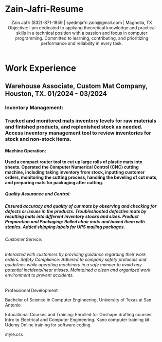 # Zain-Jafri-Resume

<header>Zain Jafri
(832)-871-1859 | syedmjafri.zain@gmail.com | Magnolia, TX 
Objective: I am dedicated to applying theoretical knowledge and practical skills in a technical position with a passion and focus in computer programming. Committed to learning, contributing, and prioritizing performance and reliability in every task.

<link rel="stylesheet" href="style.css">
</header>

<main> <h1>Work Experience</h1>

<h2>Warehouse Associate, Custom Mat Company, Houston, TX.	 01/2024 - 03/2024</h2>

<h3>Inventory Management:<h3>
Tracked and monitored mats inventory levels for raw materials and finished products, and replenished stock as needed.
Access inventory management tool to review inventories for stock and non-stock items.

<h4>Machine Operation:<h4>
Used a compact router tool to cut up large rolls of plastic mats into sheets.
Operated the Computer Numerical Control (CNC) cutting machine, including taking inventory from stock, inputting customer orders, monitoring the cutting process, handling the beveling of cut mats, and preparing mats for packaging after cutting.

<h5>Quality Assurance and Control:<h5>
Ensured accuracy and quality of cut mats by observing and checking for defects or issues in the products.
Troubleshooted defective mats by recutting mats into different inventory stocks and sizes.
Product Preparation and Packaging:
Rolled chair mats and boxed them with staples.
Added shipping labels for UPS mailing packages.
<h6>Customer Service:<h6>
Interacted with customers by providing guidance regarding their work orders.
<h7>Safety Compliance:<h7>
Adhered to company safety protocols and guidelines while operating machinery in a safe manner to avoid any potential incidents/near misses.
Maintained a clean and organized work environment to prevent accidents.
</main>

<section> <h7>Professional Development</h7>


Bachelor of Science in Computer Engineering, University of Texas at San Antonio 	

Educational Courses and Training:
Enrolled for Onshape drafting courses 
Intro to Electrical and Computer Engineering.
Kano computer training kit.
Udemy Online training for software coding.


</section>


style.css
